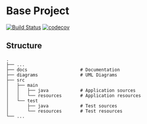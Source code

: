 
# Base Project
[![Build Status](https://travis-ci.org/hoho870515/BaseProject.svg?branch=master)](https://travis-ci.org/hoho870515/BaseProject)
[![codecov](https://codecov.io/github/hoho870515/BaseProject/commit/b7b2d5f578ad408c270b9b5a72d2b3c7dabc3208)](https://codecov.io/gh/hoho870515/BaseProject)

## Structure
```
.
├── ...
├── docs                    # Documentation
├── diagrams                # UML Diagrams
├── src
│   ├── main
│   │   ├── java            # Application sources
│   │   └── resources       # Application resources
│   └── test
│       ├── java            # Test sources
│       └── resources       # Test resources
└── ...
```
